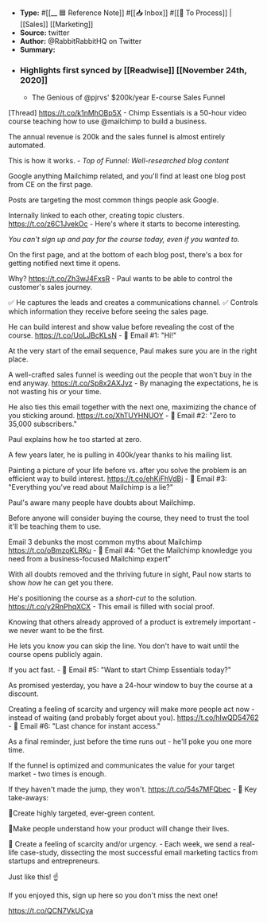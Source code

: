 - **Type:** #[[__ 🟦  Reference Note]] #[[📥 Inbox]] #[[📝 To Process]] | [[Sales]] [[Marketing]]
- **Source:**  twitter
- **Author:** @RabbitRabbitHQ on Twitter
- **Summary:**
- ### Highlights first synced by [[Readwise]] [[November 24th, 2020]]
    - The Genious of @pjrvs' $200k/year E-course Sales Funnel

[Thread] https://t.co/k1nMhOBp5X 
    - Chimp Essentials is a 50-hour video course teaching how to use @mailchimp to build a business.

The annual revenue is 200k and the sales funnel is almost entirely automated.

This is how it works. 
    - *Top of Funnel: Well-researched blog content*

Google anything Mailchimp related, and you'll find at least one blog post from CE on the first page.

Posts are targeting the most common things people ask Google.

Internally linked to each other, creating topic clusters. https://t.co/z6C1JvekOc 
    - Here's where it starts to become interesting.

*You can't sign up and pay for the course today, even if you wanted to.*

On the first page, and at the bottom of each blog post, there's a box for getting notified next time it opens.

Why? https://t.co/Zh3wJ4FxsR 
    - Paul wants to be able to control the customer's sales journey.

✅ He captures the leads and creates a communications channel.
✅ Controls which information they receive before seeing the sales page.

He can build interest and show value before revealing the cost of the course. https://t.co/UoLJBcKLsN 
    - 📧 Email #1: "Hi!"

At the very start of the email sequence, Paul makes sure you are in the right place. 

A well-crafted sales funnel is weeding out the people that won't buy in the end anyway. https://t.co/Sp8x2AXJvz 
    - By managing the expectations, he is not wasting his or your time.

He also ties this email together with the next one, maximizing the chance of you sticking around. https://t.co/XhTUYHNUOY 
    - 📧 Email #2: "Zero to 35,000 subscribers."

Paul explains how he too started at zero.

A few years later, he is pulling in 400k/year thanks to his mailing list.

Painting a picture of your life before vs. after you solve the problem is an efficient way to build interest. https://t.co/ehKiFhVdBj 
    - 📧 Email #3: "Everything you've read about Mailchimp is a lie?"

Paul's aware many people have doubts about Mailchimp.

Before anyone will consider buying the course, they need to trust the tool it'll be teaching them to use.

Email 3 debunks the most common myths about Mailchimp https://t.co/oBmzoKLRKu 
    - 📧 Email #4: "Get the Mailchimp knowledge you need from a business-focused Mailchimp expert"

With all doubts removed and the thriving future in sight, Paul now starts to show *how* he can get you there.

He's positioning the course as a *short-cut* to the solution. https://t.co/y2RnPhqXCX 
    - This email is filled with social proof. 

Knowing that others already approved of a product is extremely important - we never want to be the first.

He lets you know you can skip the line. You don't have to wait until the course opens publicly again. 

If you act fast. 
    - 📧 Email #5: "Want to start Chimp Essentials today?"

As promised yesterday, you have a 24-hour window to buy the course at a discount. 

Creating a feeling of scarcity and urgency will make more people act now - instead of waiting (and probably forget about you). https://t.co/hIwQD54762 
    - 📧 Email #6: "Last chance for instant access."

As a final reminder, just before the time runs out - he'll poke you one more time.

If the funnel is optimized and communicates the value for your target market - two times is enough.

If they haven't made the jump, they won't. https://t.co/54s7MFQbec 
    - 🔑 Key take-aways: 

🔹Create highly targeted, ever-green content.

🔹Make people understand how your product will change their lives.

🔹 Create a feeling of scarcity and/or urgency. 
    - Each week, we send a real-life case-study, dissecting the most successful email marketing tactics from startups and entrepreneurs.

Just like this! ☝️

If you enjoyed this, sign up here so you don't miss the next one! 

https://t.co/QCN7VkUCya 
